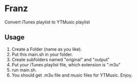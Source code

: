 # Franz
Convert iTunes playlist to YTMusic playlist

## Usage
1. Create a Folder (name as you like).
2. Put this main.sh in your folder.
3. Create subfolders named "original" and "output"
4. Put your iTunes playlist file, which extension is ".m3u"
5. run main.sh.
6. You should get .m3u file and music files for YTMusic. Enjoy.
